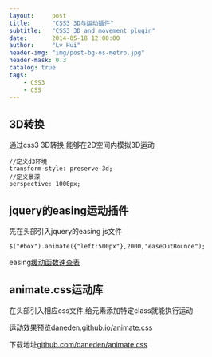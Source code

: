 ```yaml
---
layout:     post
title:      "CSS3 3D与运动插件"
subtitle:   "CSS3 3D and movement plugin"
date:       2014-05-18 12:00:00
author:     "Lv Hui"
header-img: "img/post-bg-os-metro.jpg"
header-mask: 0.3
catalog: true
tags:
    - CSS3
    - CSS
---
```


## 3D转换

通过css3 3D转换,能够在2D空间内模拟3D运动

```
//定义d3环境
transform-style: preserve-3d;
//定义景深
perspective: 1000px;
```

## jquery的easing运动插件

先在头部引入jquery的easing js文件

```
$("#box").animate({"left:500px"},2000,"easeOutBounce");
```

easing[缓动函数速查表](http://easings.net/zh-cn)

## animate.css运动库

在头部引入相应css文件,给元素添加特定class就能执行运动

运动效果预览[daneden.github.io/animate.css ](http://daneden.github.io/animate.css )

下载地址[github.com/daneden/animate.css](http:github.com/daneden/animate.css)